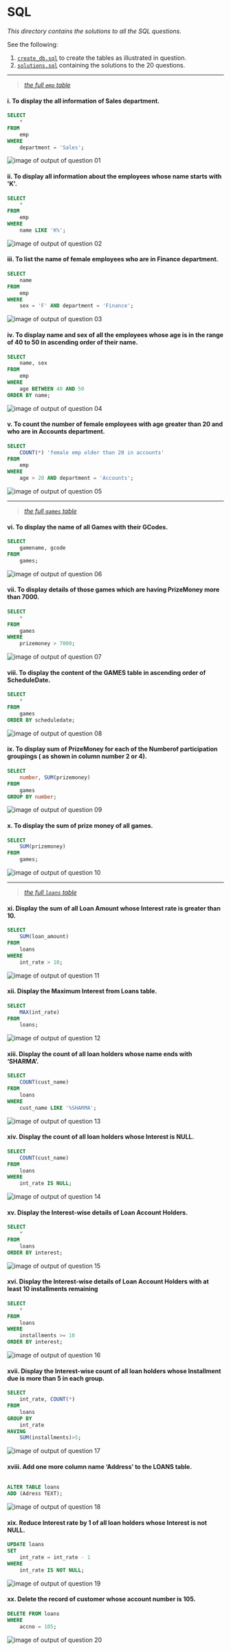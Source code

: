 # SQL

*This directory contains the solutions to all the SQL questions.*

See the following:
1. [`create_db.sql`](create_db.sql) to create the tables as illustrated in question.
2. [`solutions.sql`](solutions.sql) containing the solutions to the 20 questions.

---------


> *[the full `emp` table](https://raw.githubusercontent.com/aahnik/cbse-xii-cs-proj/main/practicals/sql/outputs/emp_table.png)*

#### i. To display the all information of Sales department.

```sql
SELECT
    *
FROM
    emp
WHERE
    department = 'Sales';
```

![image of output of question 01](https://raw.githubusercontent.com/aahnik/cbse-xii-cs-proj/main/practicals/sql/outputs/01.png)


#### ii. To display all information about the employees whose name starts with 'K'.

```sql
SELECT
    *
FROM
    emp
WHERE
    name LIKE 'K%';

```

![image of output of question 02](https://raw.githubusercontent.com/aahnik/cbse-xii-cs-proj/main/practicals/sql/outputs/02.png)

#### iii. To list the name of female employees who are in Finance department.

```sql
SELECT
    name
FROM
    emp
WHERE
    sex = 'F' AND department = 'Finance';
```

![image of output of question 03](https://raw.githubusercontent.com/aahnik/cbse-xii-cs-proj/main/practicals/sql/outputs/03.png)

#### iv. To display name and sex of all the employees whose age is in the range of 40 to 50 in ascending order of their name.

```sql
SELECT
    name, sex
FROM
    emp
WHERE
    age BETWEEN 40 AND 50
ORDER BY name;
```

![image of output of question 04](https://raw.githubusercontent.com/aahnik/cbse-xii-cs-proj/main/practicals/sql/outputs/04.png)

#### v. To count the number of female employees with age greater than 20 and who are in Accounts department.

```sql
SELECT
    COUNT(*) 'female emp older than 20 in accounts'
FROM
    emp
WHERE
    age > 20 AND department = 'Accounts';
```

![image of output of question 05](https://raw.githubusercontent.com/aahnik/cbse-xii-cs-proj/main/practicals/sql/outputs/05.png)

-------

> *[the full `games` table](outputs/games_table.png)*
#### vi. To display the name of all Games with their GCodes.

```sql
SELECT
    gamename, gcode
FROM
    games;
```

![image of output of question 06](https://raw.githubusercontent.com/aahnik/cbse-xii-cs-proj/main/practicals/sql/outputs/06.png)

#### vii. To display details of those games which are having PrizeMoney more than 7000.

```sql
SELECT
    *
FROM
    games
WHERE
    prizemoney > 7000;

```

![image of output of question 07](https://raw.githubusercontent.com/aahnik/cbse-xii-cs-proj/main/practicals/sql/outputs/07.png)

#### viii. To display the content of the GAMES table in ascending order of ScheduleDate.


```sql
SELECT
    *
FROM
    games
ORDER BY scheduledate;
```

![image of output of question 08](https://raw.githubusercontent.com/aahnik/cbse-xii-cs-proj/main/practicals/sql/outputs/08.png)

#### ix. To display sum of PrizeMoney for each of the Numberof participation groupings ( as shown in column number 2 or 4).

```sql
SELECT
    number, SUM(prizemoney)
FROM
    games
GROUP BY number;
```

![image of output of question 09](https://raw.githubusercontent.com/aahnik/cbse-xii-cs-proj/main/practicals/sql/outputs/09.png)

#### x. To display the sum of prize money of all games.


```sql
SELECT
    SUM(prizemoney)
FROM
    games;

```

![image of output of question 10](https://raw.githubusercontent.com/aahnik/cbse-xii-cs-proj/main/practicals/sql/outputs/10.png)



-------

> *[the full `loans` table](https://raw.githubusercontent.com/aahnik/cbse-xii-cs-proj/main/practicals/sql/outputs/loans_table.png)*


#### xi. Display the sum of all Loan Amount whose Interest rate is greater than 10.


```sql
SELECT
    SUM(loan_amount)
FROM
    loans
WHERE
    int_rate > 10;
```

![image of output of question 11](https://raw.githubusercontent.com/aahnik/cbse-xii-cs-proj/main/practicals/sql/outputs/11.png)

#### xii. Display the Maximum Interest from Loans table.


```sql
SELECT
    MAX(int_rate)
FROM
    loans;
```

![image of output of question 12](https://raw.githubusercontent.com/aahnik/cbse-xii-cs-proj/main/practicals/sql/outputs/12.png)

#### xiii. Display the count of all loan holders whose name ends with ‘SHARMA’.


```sql
SELECT
    COUNT(cust_name)
FROM
    loans
WHERE
    cust_name LIKE '%SHARMA';
```

![image of output of question 13](https://raw.githubusercontent.com/aahnik/cbse-xii-cs-proj/main/practicals/sql/outputs/13.png)

#### xiv. Display the count of all loan holders whose Interest is NULL.


```sql
SELECT
    COUNT(cust_name)
FROM
    loans
WHERE
    int_rate IS NULL;
```

![image of output of question 14](https://raw.githubusercontent.com/aahnik/cbse-xii-cs-proj/main/practicals/sql/outputs/14.png)

#### xv. Display the Interest-wise details of Loan Account Holders.

```sql
SELECT
    *
FROM
    loans
ORDER BY interest;
```

![image of output of question 15](https://raw.githubusercontent.com/aahnik/cbse-xii-cs-proj/main/practicals/sql/outputs/15.png)

#### xvi. Display the Interest-wise details of Loan Account Holders with at least 10 installments remaining

```sql
SELECT
    *
FROM
    loans
WHERE
    installments >= 10
ORDER BY interest;

```

![image of output of question 16](https://raw.githubusercontent.com/aahnik/cbse-xii-cs-proj/main/practicals/sql/outputs/16.png)

#### xvii. Display the Interest-wise count of all loan holders whose Installment due is more than 5 in each group.


```sql
SELECT
	int_rate, COUNT(*)
FROM
	loans
GROUP BY
	int_rate
HAVING
	SUM(installments)>5;

```

![image of output of question 17](https://raw.githubusercontent.com/aahnik/cbse-xii-cs-proj/main/practicals/sql/outputs/17.png)

#### xviii. Add one more column name ‘Address’ to the LOANS table.


```sql

ALTER TABLE loans
ADD (Adress TEXT);

```

![image of output of question 18](https://raw.githubusercontent.com/aahnik/cbse-xii-cs-proj/main/practicals/sql/outputs/18.png)

#### xix. Reduce Interest rate by 1 of all loan holders whose Interest is not NULL.

```sql
UPDATE loans
SET
    int_rate = int_rate - 1
WHERE
    int_rate IS NOT NULL;
```

![image of output of question 19](https://raw.githubusercontent.com/aahnik/cbse-xii-cs-proj/main/practicals/sql/outputs/19.png)

#### xx. Delete the record of customer whose account number is 105.

```sql
DELETE FROM loans
WHERE
    accno = 105;

```

![image of output of question 20](https://raw.githubusercontent.com/aahnik/cbse-xii-cs-proj/main/practicals/sql/outputs/20.png)
